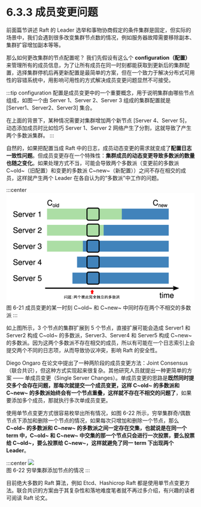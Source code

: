 # 6.3.3 成员变更问题

前面篇节讲述 Raft 的 Leader 选举和事物协商假定的条件集群是固定，但实际的场景中，我们会遇到很多改变集群节点数的情况，例如服务器故障需要移除副本、集群扩容增加副本等等。

那么如何更改集群的节点配置呢？ 我们先假设有这么个 **configuration（配置）** 来管理所有的成员信息，为了让所有成员在同一时刻都能获取到更新后的集群配置，选择集群停机后再更新配置是最简单的方案，但在一个致力于解决分布式可用性的容错系统中，用影响可用性的方式解决成员变更问题显然不可接受。

:::tip configuration
配置是成员变更中的一个重要概念，用于说明集群由哪些节点组成，如图一个由 Server 1、Server 2、Server 3 组成的集群配置就是 [Server1、Server2、Server3] 集合。

在上面的背景下，某种情况需要对集群增加两个新节点 [Server 4、Server 5]，动态添加成员时比如恰巧 Server 1、Server 2 网络产生了分割，这就导致了产生两个多数派集群。
:::

自然的，如果把配置当成 Raft 中的日志，成员动态变更的需求就变成了**配置日志一致性问题**。但成员变更存在一个特殊性：**集群成员的动态变更导致多数派的数量也随之变化**。如果处理方式不当，可能会导致两个多数派（变更前的多数派 C~old~（旧配置）和变更的多数派 C~new~（新配置））之间不存在相交的成员，这样就产生两个 Leader 在各自认为的“多数派”中工作的问题。

:::center
  ![](../assets/raft-ConfChange.png) <br/>
  图 6-21 成员变更的某一时刻 C~old~ 和 C~new~ 中同时存在两个不相交的多数派
:::

如上图所示，3 个节点的集群扩展到 5 个节点，直接扩展可能会造成 Server1 和 Server2 构成 C~old~ 的多数派，Server3、Server4 和 Server5 构成 C~new~ 的多数派。因为这两个多数派不存在相交的成员，所以有可能在一个日志索引上会提交两个不同的日志项，从而导致协议冲突，影响 Raft 的安全性。

Diego Ongaro 在论文中提出了一种两阶段的成员变更方法：Joint Consensus（联合共识），但这种方式实现起来很复杂。其他研究人员就提出一种更简单的方案 —— 单成员变更（Single Server Changes）。单成员变更的思路是**既然同时提交多个会存在问题，那每次就提交一个成员变更，这样 C~old~ 的多数派和 C~new~ 的多数派始终会有一个节点重叠，这样就不存在不相交的问题了**，如果要添加多个成员，那就执行多次单成员变更。

使用单节点变更方式很容易枚举出所有情况，如图 6-22 所示，穷举集群奇/偶数节点下添加和删除一个节点的情况，如果每次只增加和删除一个节点，那么 **C~old~ 的多数派和 C~new~ 的多数派之间一定存在交集，也就说是在同一个 term 中，C~old~ 和 C~new~ 中交集的那一个节点只会进行一次投票，要么投票给 C~old~，要么投票给 C~new~，这样就避免了同一 term 下出现两个 Leader**。


:::center
  ![](../assets/raft-single-server.png) <br/>
  图 6-22 穷举集群添加节点的情况
:::

目前绝大多数的 Raft 算法，例如 Etcd、Hashicrop Raft 都是使用单节点变更方法。联合共识的方案由于其复杂性和落地难度笔者就不再过多介绍，有兴趣的读者可阅读 Raft 论文。